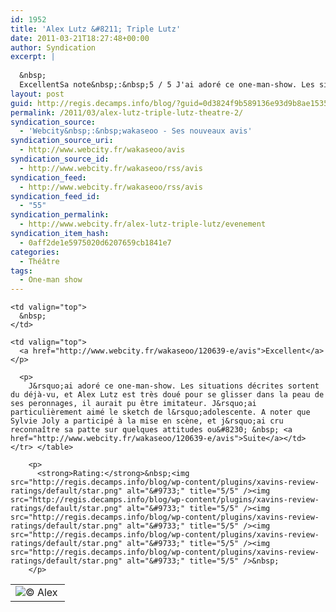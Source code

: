 ```yaml
---
id: 1952
title: 'Alex Lutz &#8211; Triple Lutz'
date: 2011-03-21T18:27:48+00:00
author: Syndication
excerpt: |
  
  &nbsp;
  ExcellentSa note&nbsp;:&nbsp;5 / 5 J'ai adoré ce one-man-show. Les situations décrites sortent du déjà-vu, et Alex Lutz est très doué pour se glisser dans la peau de ses peronnages, il aurait pu être imitateur. J...
layout: post
guid: http://regis.decamps.info/blog/?guid=0d3824f9b589136e93d9b8ae15354a75
permalink: /2011/03/alex-lutz-triple-lutz-theatre-2/
syndication_source:
  - 'Webcity&nbsp;:&nbsp;wakaseoo - Ses nouveaux avis'
syndication_source_uri:
  - http://www.webcity.fr/wakaseoo/avis
syndication_source_id:
  - http://www.webcity.fr/wakaseoo/rss/avis
syndication_feed:
  - http://www.webcity.fr/wakaseoo/rss/avis
syndication_feed_id:
  - "55"
syndication_permalink:
  - http://www.webcity.fr/alex-lutz-triple-lutz/evenement
syndication_item_hash:
  - 0aff2de1e5975020d6207659cb1841e7
categories:
  - Théâtre
tags:
  - One-man show
---
```

<table border="0">
  <tr>
    <td valign="top">
      <img align="left" src="http://photos.cityvox.com/photos_moyen/67/26/alex-lutz-triple-lutz,203331.jpg" alt="&copy; Alex" title="&copy; Alex" />
    </td>
    
    <td valign="top">
      &nbsp;
    </td>
    
    <td valign="top">
      <a href="http://www.webcity.fr/wakaseoo/120639-e/avis">Excellent</a></p> 
      
      <p>
        J&rsquo;ai adoré ce one-man-show. Les situations décrites sortent du déjà-vu, et Alex Lutz est très doué pour se glisser dans la peau de ses peronnages, il aurait pu être imitateur. J&rsquo;ai particulièrement aimé le sketch de l&rsquo;adolescente. A noter que Sylvie Joly a participé à la mise en scène, et j&rsquo;ai cru reconnaître sa patte sur quelques attitudes ou&#8230; &nbsp; <a href="http://www.webcity.fr/wakaseoo/120639-e/avis">Suite</a></td> </tr> </table> 
        
        <p>
          <strong>Rating:</strong>&nbsp;<img src="http://regis.decamps.info/blog/wp-content/plugins/xavins-review-ratings/default/star.png" alt="&#9733;" title="5/5" /><img src="http://regis.decamps.info/blog/wp-content/plugins/xavins-review-ratings/default/star.png" alt="&#9733;" title="5/5" /><img src="http://regis.decamps.info/blog/wp-content/plugins/xavins-review-ratings/default/star.png" alt="&#9733;" title="5/5" /><img src="http://regis.decamps.info/blog/wp-content/plugins/xavins-review-ratings/default/star.png" alt="&#9733;" title="5/5" /><img src="http://regis.decamps.info/blog/wp-content/plugins/xavins-review-ratings/default/star.png" alt="&#9733;" title="5/5" />&nbsp;
        </p>